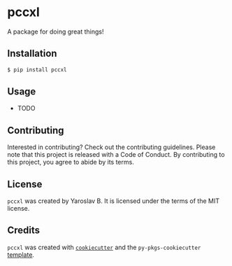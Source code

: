 # pccxl

A package for doing great things!

## Installation

```bash
$ pip install pccxl
```

## Usage

- TODO

## Contributing

Interested in contributing? Check out the contributing guidelines. Please note that this project is released with a Code of Conduct. By contributing to this project, you agree to abide by its terms.

## License

`pccxl` was created by Yaroslav B. It is licensed under the terms of the MIT license.

## Credits

`pccxl` was created with [`cookiecutter`](https://cookiecutter.readthedocs.io/en/latest/) and the `py-pkgs-cookiecutter` [template](https://github.com/py-pkgs/py-pkgs-cookiecutter).
